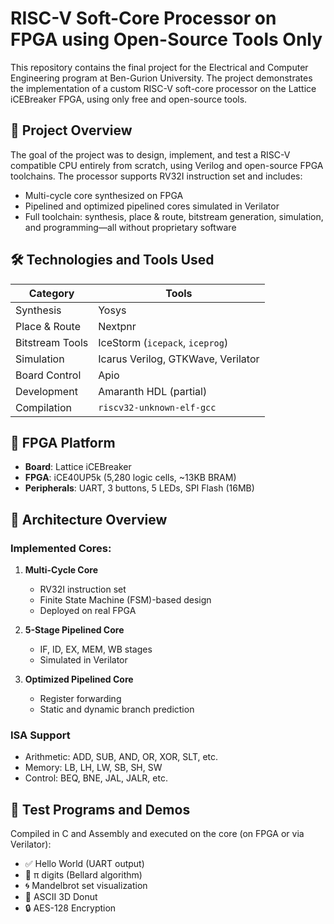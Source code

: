 # RISC-V Soft-Core Processor on FPGA using Open-Source Tools Only

This repository contains the final project for the Electrical and Computer Engineering program at Ben-Gurion University. The project demonstrates the implementation of a custom RISC-V soft-core processor on the Lattice iCEBreaker FPGA, using only free and open-source tools.

## 🧠 Project Overview

The goal of the project was to design, implement, and test a RISC-V compatible CPU entirely from scratch, using Verilog and open-source FPGA toolchains. The processor supports RV32I instruction set and includes:
- Multi-cycle core synthesized on FPGA
- Pipelined and optimized pipelined cores simulated in Verilator
- Full toolchain: synthesis, place & route, bitstream generation, simulation, and programming—all without proprietary software

## 🛠️ Technologies and Tools Used

| Category           | Tools                              |
|--------------------|------------------------------------|
| Synthesis          | Yosys                              |
| Place & Route      | Nextpnr                            |
| Bitstream Tools    | IceStorm (`icepack`, `iceprog`)    |
| Simulation         | Icarus Verilog, GTKWave, Verilator |
| Board Control      | Apio                               |
| Development        | Amaranth HDL (partial)             |
| Compilation        | `riscv32-unknown-elf-gcc`          |

## 🧱 FPGA Platform

- **Board**: Lattice iCEBreaker
- **FPGA**: iCE40UP5k (5,280 logic cells, ~13KB BRAM)
- **Peripherals**: UART, 3 buttons, 5 LEDs, SPI Flash (16MB)

## 📐 Architecture Overview

### Implemented Cores:
1. **Multi-Cycle Core**
   - RV32I instruction set
   - Finite State Machine (FSM)-based design
   - Deployed on real FPGA

2. **5-Stage Pipelined Core**
   - IF, ID, EX, MEM, WB stages
   - Simulated in Verilator

3. **Optimized Pipelined Core**
   - Register forwarding
   - Static and dynamic branch prediction

### ISA Support
- Arithmetic: ADD, SUB, AND, OR, XOR, SLT, etc.
- Memory: LB, LH, LW, SB, SH, SW
- Control: BEQ, BNE, JAL, JALR, etc.

## 🧪 Test Programs and Demos

Compiled in C and Assembly and executed on the core (on FPGA or via Verilator):
- ✅ Hello World (UART output)
- 🔢 π digits (Bellard algorithm)
- 🌀 Mandelbrot set visualization
- 🍩 ASCII 3D Donut
- 🔒 AES-128 Encryption

